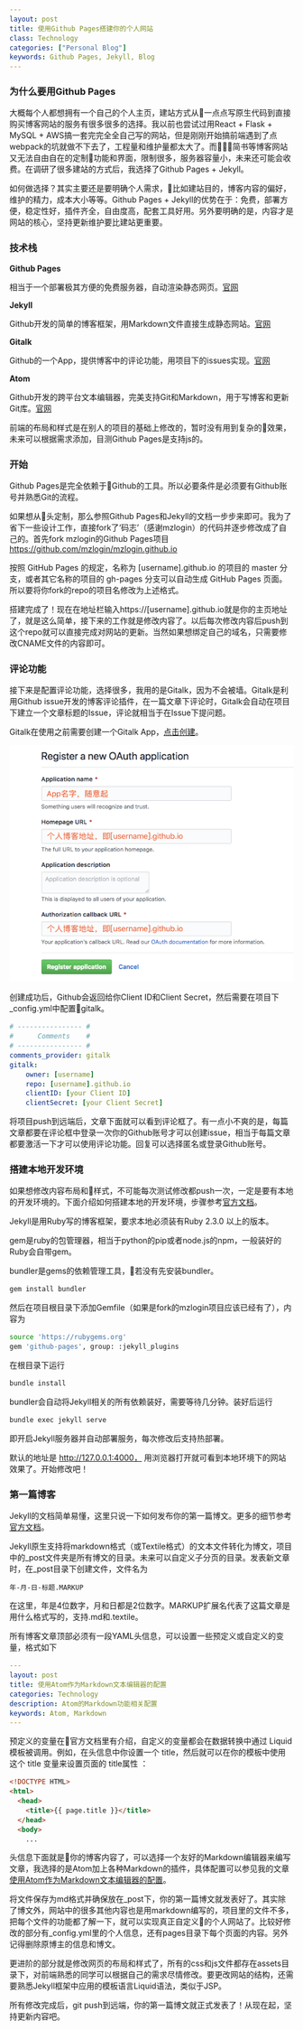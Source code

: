 ```yaml
---
layout: post
title: 使用Github Pages搭建你的个人网站
class: Technology
categories: ["Personal Blog"]
keywords: Github Pages, Jekyll, Blog
---
```


### **为什么要用Github Pages**
大概每个人都想拥有一个自己的个人主页，建站方式从一点点写原生代码到直接购买博客网站的服务有很多很多的选择。我以前也尝试过用React + Flask + MySQL + AWS搞一套完完全全自己写的网站，但是刚刚开始搞前端遇到了点webpack的坑就做不下去了，工程量和维护量都太大了。而简书等博客网站又无法自由自在的定制功能和界面，限制很多，服务器容量小，未来还可能会收费。在调研了很多建站的方式后，我选择了Github Pages + Jekyll。

如何做选择？其实主要还是要明确个人需求，比如建站目的，博客内容的偏好，维护的精力，成本大小等等。Github Pages + Jekyll的优势在于：免费，部署方便，稳定性好，插件齐全，自由度高，配套工具好用。另外要明确的是，内容才是网站的核心，坚持更新维护要比建站更重要。

### **技术栈**
**Github Pages**

相当于一个部署极其方便的免费服务器，自动渲染静态网页。[官网](https://pages.github.com/)

**Jekyll**

Github开发的简单的博客框架，用Markdown文件直接生成静态网站。[官网](https://www.jekyll.com.cn/)

**Gitalk**

Github的一个App，提供博客中的评论功能，用项目下的issues实现。[官网](https://github.com/gitalk/gitalk)

**Atom**

Github开发的跨平台文本编辑器，完美支持Git和Markdown，用于写博客和更新Git库。[官网](https://atom.io/)

前端的布局和样式是在别人的项目的基础上修改的，暂时没有用到复杂的效果，未来可以根据需求添加，目测Github Pages是支持js的。


### **开始**
Github Pages是完全依赖于Github的工具。所以必要条件是必须要有Github账号并熟悉Git的流程。

如果想从头定制，那么参照Github Pages和Jekyll的文档一步步来即可。我为了省下一些设计工作，直接fork了‘码志’（感谢mzlogin）的代码并逐步修改成了自己的。首先fork mzlogin的Github Pages项目 https://github.com/mzlogin/mzlogin.github.io

按照 GitHub Pages 的规定，名称为 [username].github.io 的项目的 master 分支，或者其它名称的项目的 gh-pages 分支可以自动生成 GitHub Pages 页面。所以要将你fork的repo的项目名修改为上述格式。

搭建完成了！现在在地址栏输入https://[username].github.io就是你的主页地址了，就是这么简单，接下来的工作就是修改内容了。以后每次修改内容后push到这个repo就可以直接完成对网站的更新。当然如果想绑定自己的域名，只需要修改CNAME文件的内容即可。

### **评论功能**
接下来是配置评论功能，选择很多，我用的是Gitalk，因为不会被墙。Gitalk是利用Github issue开发的博客评论插件，在一篇文章下评论时，Gitalk会自动在项目下建立一个文章标题的Issue，评论就相当于在Issue下提问题。

Gitalk在使用之前需要创建一个Gitalk App，[点击创建](https://github.com/settings/applications/new)。

![Gitalk Application](/images/blog/markdown-img-paste-20190202102405963.png)

创建成功后，Github会返回给你Client ID和Client Secret，然后需要在项目下_config.yml中配置gitalk。
``` yml
# ---------------- #
#      Comments    #
# ---------------- #
comments_provider: gitalk
gitalk:
    owner: [username]
    repo: [username].github.io
    clientID: [your Client ID]
    clientSecret: [your Client Secret]
```
将项目push到远端后，文章下面就可以看到评论框了。有一点小不爽的是，每篇文章都要在评论框中登录一次你的Github账号才可以创建issue，相当于每篇文章都要激活一下才可以使用评论功能。回复可以选择匿名或登录Github账号。

### **搭建本地开发环境**
如果想修改内容布局和样式，不可能每次测试修改都push一次，一定是要有本地的开发环境的。下面介绍如何搭建本地的开发环境，步骤参考[官方文档](https://help.github.com/articles/setting-up-your-github-pages-site-locally-with-jekyll/#step-2-install-jekyll-using-bundler)。

Jekyll是用Ruby写的博客框架，要求本地必须装有Ruby 2.3.0 以上的版本。

gem是ruby的包管理器，相当于python的pip或者node.js的npm，一般装好的Ruby会自带gem。

bundler是gems的依赖管理工具，若没有先安装bundler。
```sh
gem install bundler
```
然后在项目根目录下添加Gemfile（如果是fork的mzlogin项目应该已经有了），内容为
```sh
source 'https://rubygems.org'
gem 'github-pages', group: :jekyll_plugins
```
在根目录下运行
```sh
bundle install
```
bundler会自动将Jekyll相关的所有依赖装好，需要等待几分钟。装好后运行
```sh
bundle exec jekyll serve
```
即开启Jekyll服务器并自动部署服务，每次修改后支持热部署。

默认的地址是 http://127.0.0.1:4000， 用浏览器打开就可看到本地环境下的网站效果了。开始修改吧！

### **第一篇博客**
Jekyll的文档简单易懂，这里只说一下如何发布你的第一篇博文。更多的细节参考[官方文档](https://www.jekyll.com.cn/)。

Jekyll原生支持将markdown格式（或Textile格式）的文本文件转化为博文，项目中的_post文件夹是所有博文的目录。未来可以自定义子分页的目录。发表新文章时，在_post目录下创建文件，文件名为
```
年-月-日-标题.MARKUP
```
在这里，年是4位数字，月和日都是2位数字。MARKUP扩展名代表了这篇文章是用什么格式写的，支持.md和.textile。

所有博客文章顶部必须有一段YAML头信息，可以设置一些预定义或自定义的变量，格式如下
```yml
---
layout: post
title: 使用Atom作为Markdown文本编辑器的配置
categories: Technology
description: Atom的Markdown功能相关配置
keywords: Atom, Markdown
---
```
预定义的变量在官方文档里有介绍，自定义的变量都会在数据转换中通过 Liquid 模板被调用。例如，在头信息中你设置一个 title，然后就可以在你的模板中使用这个 title 变量来设置页面的 title属性 ：
```html
<!DOCTYPE HTML>
<html>
  <head>
    <title>{{ page.title }}</title>
  </head>
  <body>
    ...
```
头信息下面就是你的博客内容了，可以选择一个友好的Markdown编辑器来编写文章，我选择的是Atom加上各种Markdown的插件，具体配置可以参见我的文章[使用Atom作为Markdown文本编辑器的配置](https://minghao23.github.io/2019/02/01/Atom/)。

将文件保存为md格式并确保放在_post下，你的第一篇博文就发表好了。其实除了博文外，网站中的很多其他内容也是用markdown编写的，项目里的文件不多，把每个文件的功能都了解一下，就可以实现真正自定义的个人网站了。比较好修改的部分有_config.yml里的个人信息，还有pages目录下每个页面的内容。另外记得删除原博主的信息和博文。

更进阶的部分就是修改网页的布局和样式了，所有的css和js文件都存在assets目录下，对前端熟悉的同学可以根据自己的需求尽情修改。要更改网站的结构，还需要熟悉Jekyll框架中应用的模板语言Liquid语法，类似于JSP。

所有修改完成后，git push到远端，你的第一篇博文就正式发表了！从现在起，坚持更新内容吧。
